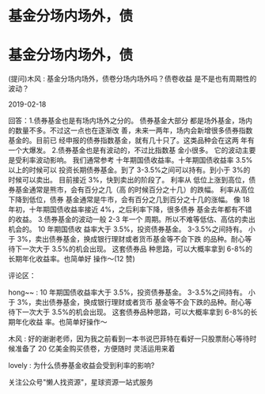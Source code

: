 # 基金分场内场外，债

# 基金分场内场外，债

(提问)木风 : 基金分场内场外，债卷分场内场外吗？债卷收益 是不是也有周期性的波动？

2019-02-18

回答：1.债券基金也是有场内场外之分的。 债券基金大部分 都是场外基金，场内的数量不多。不过这一点也在逐渐改 善，未来一两年，场内会新增很多债券指数基金的。目前已 经申报的债券指数基金，就有几十只了。这类品种会在这两 年有一个大爆发。 2.债券基金也是有波动的，不过比指数基 金小很多。 它的波动主要是受利率波动影响。 我们通常参考 十年期国债收益率。十年期国债收益率 3.5%以上的时候可以 投资长期债券基金。到了 3-3.5%之间可以持有。到小于 3%的 时候可以卖出。 目前接近 3%，快到卖出的阶段了。 利率从 低位上涨到高位，债券基金通常是熊市，会有百分之几（高 的时候百分之十几）的跌幅。 利率从高位下降到低位，债券 基金通常是牛市，会有百分之几到百分之十几的涨幅。 像 18 年初，十年期国债收益率接近 4%，之后利率下降，很多债券 基金去年都有不错的收益。 3.债券基金的波动一般 2-3 年一个 周期。所以不难等低估、高估的卖出机会的。 10 年期国债收 益率大于 3.5%，投资债券基金。 3-3.5%之间持有。 小于 3%，卖出债券基金，换成银行理财或者货币基金等不会下跌 的品种。耐心等待下一次大于 3.5%的机会出现。 这套债券品 种思路，可以大概率拿到 6-8%的长期年化收益率。也简单好 操作～(12 赞)

评论区：

hong~~ : 10 年期国债收益率大于 3.5%，投资债券基金。 3-3.5%之间持有。 小于 3%，卖出债券基金，换成银行理财或者货币 基金等不会下跌的品种。耐心等待下一次大于 3.5%的机会出现。 这套债券品种思路，可以大概率拿到 6-8%的长期年化收益 率。也简单好操作～

木风 : 好的谢谢老师，因为我之前看到一本书说巴菲特在看好一只股票耐心等待时候准备了 20 亿美金购买债卷，方便随时 灵活运用来着

lovely : 为什么债券基金收益会受到利率的影响?

关注公众号"懒人找资源"，星球资源一站式服务